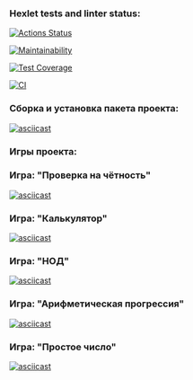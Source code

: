 ### Hexlet tests and linter status:
[![Actions Status](https://github.com/Trankvill/python-project-lvl1/workflows/hexlet-check/badge.svg)](https://github.com/Trankvill/python-project-lvl1/actions)

[![Maintainability](https://api.codeclimate.com/v1/badges/b6843406cc780abb5a0a/maintainability)](https://codeclimate.com/github/Trankvill/python-project-lvl1/maintainability)

[![Test Coverage](https://api.codeclimate.com/v1/badges/b6843406cc780abb5a0a/test_coverage)](https://codeclimate.com/github/Trankvill/python-project-lvl1/test_coverage)

[![CI](https://github.com/Trankvill/python-project-lvl1/actions/workflows/main.yml/badge.svg)](https://github.com/Trankvill/python-project-lvl1/actions/workflows/main.yml)

### Сборка и установка пакета проекта:
[![asciicast](https://asciinema.org/a/BXmBIvXSYjHSmyBEBqXW5zxFa.svg)](https://asciinema.org/a/BXmBIvXSYjHSmyBEBqXW5zxFa)

### Игры проекта:

### Игра: "Проверка на чётность"
[![asciicast](https://asciinema.org/a/BgXdMvaK69QPWlSWELreUydcn.svg)](https://asciinema.org/a/BgXdMvaK69QPWlSWELreUydcn)

### Игра: "Калькулятор"
[![asciicast](https://asciinema.org/a/qAbox9VwDRkXDQS0wlw0OtF0K.svg)](https://asciinema.org/a/qAbox9VwDRkXDQS0wlw0OtF0K)

### Игра: "НОД"
[![asciicast](https://asciinema.org/a/fnkJHvOJrUaDbJXXvlnkgLtGx.svg)](https://asciinema.org/a/fnkJHvOJrUaDbJXXvlnkgLtGx)

### Игра: "Арифметическая прогрессия"
[![asciicast](https://asciinema.org/a/3h6LetSgQqVX1vzQIlEEEAiFY.svg)](https://asciinema.org/a/3h6LetSgQqVX1vzQIlEEEAiFY)

### Игра: "Простое число"
[![asciicast](https://asciinema.org/a/AGOPG66lBVg7pMOjfYgQSl9Tk.svg)](https://asciinema.org/a/AGOPG66lBVg7pMOjfYgQSl9Tk)

